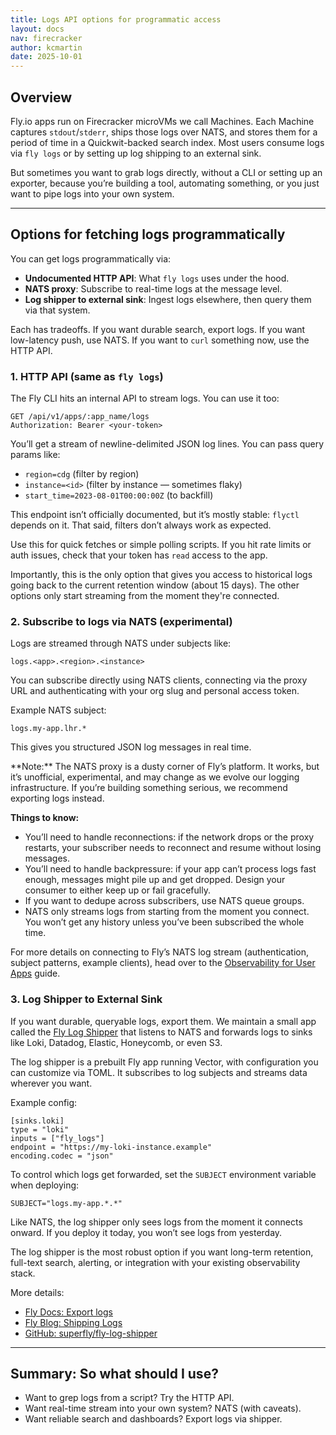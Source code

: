 ```yaml
---
title: Logs API options for programmatic access
layout: docs
nav: firecracker
author: kcmartin
date: 2025-10-01
---
```


## Overview

Fly.io apps run on Firecracker microVMs we call Machines. Each Machine captures `stdout`/`stderr`, ships those logs over NATS, and stores them for a period of time in a Quickwit-backed search index. Most users consume logs via `fly logs` or by setting up log shipping to an external sink.

But sometimes you want to grab logs directly, without a CLI or setting up an exporter, because you’re building a tool, automating something, or you just want to pipe logs into your own system.

---

## Options for fetching logs programmatically

You can get logs programmatically via:

- **Undocumented HTTP API**: What `fly logs` uses under the hood.
- **NATS proxy**: Subscribe to real-time logs at the message level.
- **Log shipper to external sink**: Ingest logs elsewhere, then query them via that system.

Each has tradeoffs. If you want durable search, export logs. If you want low-latency push, use NATS. If you want to `curl` something now, use the HTTP API.

### 1. HTTP API (same as `fly logs`)

The Fly CLI hits an internal API to stream logs. You can use it too:

```
GET /api/v1/apps/:app_name/logs
Authorization: Bearer <your-token>
```

You’ll get a stream of newline-delimited JSON log lines. You can pass query params like:

- `region=cdg` (filter by region)
- `instance=<id>` (filter by instance — sometimes flaky)
- `start_time=2023-08-01T00:00:00Z` (to backfill)

This endpoint isn’t officially documented, but it’s mostly stable: `flyctl` depends on it. That said, filters don’t always work as expected.

Use this for quick fetches or simple polling scripts. If you hit rate limits or auth issues, check that your token has `read` access to the app.

Importantly, this is the only option that gives you access to historical logs going back to the current retention window (about 15 days). The other options only start streaming from the moment they're connected.

### 2. Subscribe to logs via NATS (experimental)

Logs are streamed through NATS under subjects like:

```
logs.<app>.<region>.<instance>
```

You can subscribe directly using NATS clients, connecting via the proxy URL and authenticating with your org slug and personal access token.

Example NATS subject:

```
logs.my-app.lhr.*
```

This gives you structured JSON log messages in real time.

<div class="callout">
**Note:** The NATS proxy is a dusty corner of Fly’s platform. It works, but it’s unofficial, experimental, and may change as we evolve our logging infrastructure. If you’re building something serious, we recommend exporting logs instead.
</div>

**Things to know:**

- You’ll need to handle reconnections: if the network drops or the proxy restarts, your subscriber needs to reconnect and resume without losing messages.
- You’ll need to handle backpressure: if your app can’t process logs fast enough, messages might pile up and get dropped. Design your consumer to either keep up or fail gracefully.
- If you want to dedupe across subscribers, use NATS queue groups.
- NATS only streams logs from starting from the moment you connect. You won’t get any history unless you’ve been subscribed the whole time.

For more details on connecting to Fly’s NATS log stream (authentication, subject patterns, example clients), head over to the [Observability for User Apps](/docs/blueprints/observability-for-user-apps/?utm_source=chatgpt.com#streaming-fly-app-logs-to-your-end-users) guide.

### 3. Log Shipper to External Sink

If you want durable, queryable logs, export them. We maintain a small app called the [Fly Log Shipper](https://github.com/superfly/fly-log-shipper) that listens to NATS and forwards logs to sinks like Loki, Datadog, Elastic, Honeycomb, or even S3.

The log shipper is a prebuilt Fly app running Vector, with configuration you can customize via TOML. It subscribes to log subjects and streams data wherever you want.

Example config:

```
[sinks.loki]
type = "loki"
inputs = ["fly_logs"]
endpoint = "https://my-loki-instance.example"
encoding.codec = "json"
```

To control which logs get forwarded, set the `SUBJECT` environment variable when deploying:

```
SUBJECT="logs.my-app.*.*"
```

Like NATS, the log shipper only sees logs from the moment it connects onward. If you deploy it today, you won’t see logs from yesterday.

The log shipper is the most robust option if you want long-term retention, full-text search, alerting, or integration with your existing observability stack.

More details:

- [Fly Docs: Export logs](/docs/monitoring/exporting-logs/)
- [Fly Blog: Shipping Logs](https://fly.io/blog/shipping-logs/)
- [GitHub: superfly/fly-log-shipper](https://github.com/superfly/fly-log-shipper)

---

## Summary: So what should I use?

- Want to grep logs from a script? Try the HTTP API.
- Want real-time stream into your own system? NATS (with caveats).
- Want reliable search and dashboards? Export logs via shipper.
